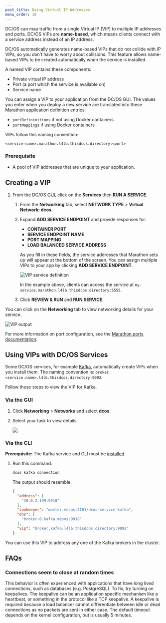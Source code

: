 ```yaml
---
post_title: Using Virtual IP Addresses
menu_order: 10
---
```

DC/OS can map traffic from a single Virtual IP (VIP) to multiple IP addresses and ports. DC/OS VIPs are **name-based**, which means clients connect with a service address instead of an IP address. 

DC/OS automatically generates name-based VIPs that do not collide with IP VIPs, so you don’t have to worry about collisions. This feature allows name-based VIPs to be created automatically when the service is installed.

A named VIP contains these components:

 * Private virtual IP address
 * Port (a port which the service is available on)
 * Service name

You can assign a VIP to your application from the DC/OS GUI. The values you enter when you deploy a new service are translated into these Marathon application definition entries:

- `portDefininitions` if not using Docker containers
- `portMappings` if using Docker containers

VIPs follow this naming convention:
 
```
<service-name>.marathon.l4lb.thisdcos.directory:<port>
```

### Prerequisite

*   A pool of VIP addresses that are unique to your application.

## Creating a VIP

1.  From the DC/OS [GUI](/docs/1.10/gui/), click on the **Services** then **RUN A SERVICE**.
    1.  From the **Networking** tab, select  **NETWORK TYPE** > **Virtual Network: dcos**.
    2.  Expand **ADD SERVICE ENDPOINT** and provide responses for:
    
        -  **CONTAINER PORT**
        -  **SERVICE ENDPOINT NAME**
        -  **PORT MAPPING**
        -  **LOAD BALANCED SERVICE ADDRESS**
        
        As you fill in these fields, the service addresses that Marathon sets up will appear at the bottom of the screen. You can assign multiple VIPs to your app by clicking **ADD SERVICE ENDPOINT**.
        
        ![VIP service definition](/1.10/img/vip-service-definition.png)

        In the example above, clients can access the service at `my-service.marathon.l4lb.thisdcos.directory:5555`.
        
    1.  Click **REVIEW & RUN** and **RUN SERVICE**.
    
You can click on the **Networking** tab to view networking details for your service.

![VIP output](/1.10/img/vip-service-definition-output.png)
    
For more information on port configuration, see the [Marathon ports documentation](/docs/1.10/deploying-services/service-ports/).

## Using VIPs with DC/OS Services

Some DC/OS services, for example [Kafka](/service-docs/kafka/), automatically create VIPs when you install them. The naming convention is: `broker.<service.name>.l4lb.thisdcos.directory:9092`.

Follow these steps to view the VIP for Kafka.

### Via the GUI

1.  Click **Networking** > **Networks** and select **dcos**.
1.  Select your task to view details. 

    ![](/1.10/img/vip-service-details.png)

### Via the CLI

**Prerequisite:** The Kafka service and CLI must be [installed](https://docs.mesosphere.com/service-docs/kafka/). 

1.  Run this command: 

    ```bash
    dcos kafka connection
    ```
    
    The output should resemble:
    
    ```json
    {
      "address": [
        "10.0.2.199:9918"
      ],
      "zookeeper": "master.mesos:2181/dcos-service-kafka",
      "dns": [
        "broker-0.kafka.mesos:9918"
      ],
      "vip": "broker.kafka.l4lb.thisdcos.directory:9092"
    }
    ```
You can use this VIP to address any one of the Kafka brokers in the cluster.


## FAQs

### Connections seem to close at random times

This behavior is often experienced with applications that have long lived connections, such as databases (e.g. PostgreSQL). To fix, try turning on keepalives. The keepalive can be an application specific mechanism like a heartbeat, or something in the protocol like a TCP keepalive. A keepalive is required because a load balancer cannot differentiate between idle or dead connections as no packets are sent in either case. The default timeout depends on the kernel configuration, but is usually 5 minutes.

 [1]: /docs/1.10/deploying-services/service-ports/